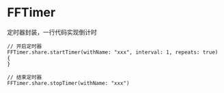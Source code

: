 # FFTimer
定时器封装，一行代码实现倒计时

```
// 开启定时器
FFTimer.share.startTimer(withName: "xxx", interval: 1, repeats: true) {
}

// 结束定时器
FFTimer.share.stopTimer(withName: "xxx")
```

